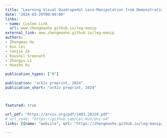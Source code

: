 ```yaml
---
title: "Learning Visual Quadrupedal Loco-Manipulation from Demonstrations"
date: "2024-03-29T00:00:00"
links:
- name: Custom Link
  url: www.zhengmaohe.github.io/leg-manip
external_link: www.zhengmaohe.github.io/leg-manip
authors:
- Zhengmao He
- Kun Lei
- Yanjie Ze
- Koushil Sreenath
- Zhongyu Li
- Huazhe Xu

publication_types: ["0"]

publication: "arXiv preprint, 2024"
publication_short: "arXiv preprint, 2024"



featured: true

url_pdf: "https://arxiv.org/pdf/2403.20328.pdf"
# url_code: "https://github.com/Lei-Kun/Uni-o4"
links: [{name: "website", url: "https://zhengmaohe.github.io/leg-manip/"}]

---
```

